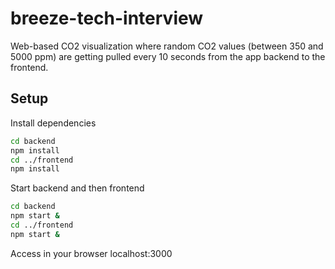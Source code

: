 # breeze-tech-interview
Web-based CO2 visualization where random CO2 values (between 350 and 5000 ppm) are getting pulled every 10 seconds from the app backend to the frontend.

## Setup
Install dependencies
```bash
cd backend
npm install
cd ../frontend
npm install
```
Start backend and then frontend
```bash
cd backend
npm start &
cd ../frontend
npm start &
```

Access in your browser localhost:3000